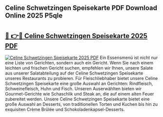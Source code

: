 ## Celine Schwetzingen Speisekarte PDF Download Online 2025 P5qle

# <h2><a href="http://gc8g5b.nevu.top/?p=Celine+Schwetzingen+Speisekarte">🔗 👉🔴 Celine Schwetzingen Speisekarte 2025 PDF</a></h2>

[![Celine Schwetzingen Speisekarte 2025 PDF](https://i.imgur.com/dBaPXMq.png)](http://gc8g5b.nevu.top/?p=Celine+Schwetzingen+Speisekarte)
Ein Essensmenü ist nicht nur eine Liste von Gerichten, sondern auch ein Gericht. Wenn Sie nach einem leichten und frischen Gericht suchen, empfehlen wir Ihnen, unsere Salate aus unserer Salatabteilung auf der Celine Schwetzingen Speisekarte unseres Restaurants zu probieren. Für Fleischliebhaber bietet unsere Celine Schwetzingen Speisekarte eine große Auswahl an Gerichten: Rindfleisch, Schweinefleisch, Huhn und Fisch. Unseren Auserwählten bieten wir Gourmet-Gerichte wie Schaschlik und Steak an, die auf einem alten Feuer zubereitet werden. Unsere Celine Schwetzingen Speisekarte bietet eine große Auswahl an Desserts, von traditionellen Torten und Kuchen bis hin zu exquisiten Crème Brûlée und Schokoladenkapsel-Desserts.
